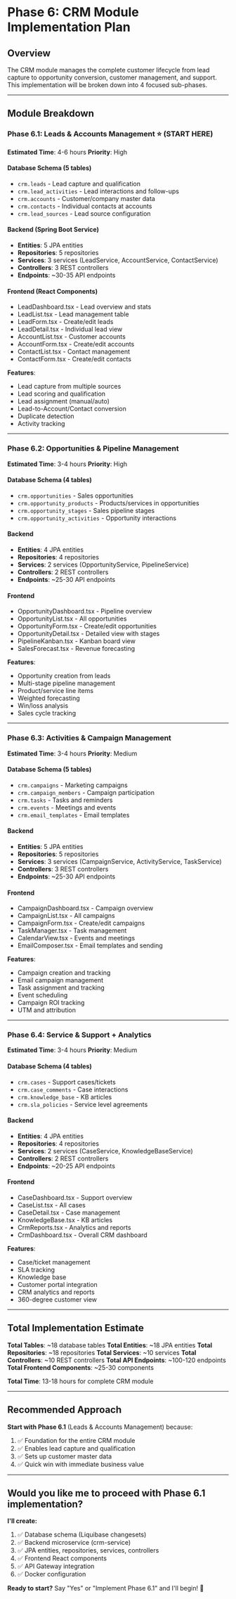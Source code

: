 # Phase 6: CRM Module Implementation Plan

## Overview
The CRM module manages the complete customer lifecycle from lead capture to opportunity conversion, customer management, and support. This implementation will be broken down into 4 focused sub-phases.

---

## Module Breakdown

### **Phase 6.1: Leads & Accounts Management** ⭐ (START HERE)
**Estimated Time**: 4-6 hours
**Priority**: High

#### Database Schema (5 tables)
- `crm.leads` - Lead capture and qualification
- `crm.lead_activities` - Lead interactions and follow-ups
- `crm.accounts` - Customer/company master data
- `crm.contacts` - Individual contacts at accounts
- `crm.lead_sources` - Lead source configuration

#### Backend (Spring Boot Service)
- **Entities**: 5 JPA entities
- **Repositories**: 5 repositories
- **Services**: 3 services (LeadService, AccountService, ContactService)
- **Controllers**: 3 REST controllers
- **Endpoints**: ~30-35 API endpoints

#### Frontend (React Components)
- LeadDashboard.tsx - Lead overview and stats
- LeadList.tsx - Lead management table
- LeadForm.tsx - Create/edit leads
- LeadDetail.tsx - Individual lead view
- AccountList.tsx - Customer accounts
- AccountForm.tsx - Create/edit accounts
- ContactList.tsx - Contact management
- ContactForm.tsx - Create/edit contacts

**Features**:
- Lead capture from multiple sources
- Lead scoring and qualification
- Lead assignment (manual/auto)
- Lead-to-Account/Contact conversion
- Duplicate detection
- Activity tracking

---

### **Phase 6.2: Opportunities & Pipeline Management**
**Estimated Time**: 3-4 hours
**Priority**: High

#### Database Schema (4 tables)
- `crm.opportunities` - Sales opportunities
- `crm.opportunity_products` - Products/services in opportunities
- `crm.opportunity_stages` - Sales pipeline stages
- `crm.opportunity_activities` - Opportunity interactions

#### Backend
- **Entities**: 4 JPA entities
- **Repositories**: 4 repositories
- **Services**: 2 services (OpportunityService, PipelineService)
- **Controllers**: 2 REST controllers
- **Endpoints**: ~25-30 API endpoints

#### Frontend
- OpportunityDashboard.tsx - Pipeline overview
- OpportunityList.tsx - All opportunities
- OpportunityForm.tsx - Create/edit opportunities
- OpportunityDetail.tsx - Detailed view with stages
- PipelineKanban.tsx - Kanban board view
- SalesForecast.tsx - Revenue forecasting

**Features**:
- Opportunity creation from leads
- Multi-stage pipeline management
- Product/service line items
- Weighted forecasting
- Win/loss analysis
- Sales cycle tracking

---

### **Phase 6.3: Activities & Campaign Management**
**Estimated Time**: 3-4 hours
**Priority**: Medium

#### Database Schema (5 tables)
- `crm.campaigns` - Marketing campaigns
- `crm.campaign_members` - Campaign participation
- `crm.tasks` - Tasks and reminders
- `crm.events` - Meetings and events
- `crm.email_templates` - Email templates

#### Backend
- **Entities**: 5 JPA entities
- **Repositories**: 5 repositories
- **Services**: 3 services (CampaignService, ActivityService, TaskService)
- **Controllers**: 3 REST controllers
- **Endpoints**: ~25-30 API endpoints

#### Frontend
- CampaignDashboard.tsx - Campaign overview
- CampaignList.tsx - All campaigns
- CampaignForm.tsx - Create/edit campaigns
- TaskManager.tsx - Task management
- CalendarView.tsx - Events and meetings
- EmailComposer.tsx - Email templates and sending

**Features**:
- Campaign creation and tracking
- Email campaign management
- Task assignment and tracking
- Event scheduling
- Campaign ROI tracking
- UTM and attribution

---

### **Phase 6.4: Service & Support + Analytics**
**Estimated Time**: 3-4 hours
**Priority**: Medium

#### Database Schema (4 tables)
- `crm.cases` - Support cases/tickets
- `crm.case_comments` - Case interactions
- `crm.knowledge_base` - KB articles
- `crm.sla_policies` - Service level agreements

#### Backend
- **Entities**: 4 JPA entities
- **Repositories**: 4 repositories
- **Services**: 2 services (CaseService, KnowledgeBaseService)
- **Controllers**: 2 REST controllers
- **Endpoints**: ~20-25 API endpoints

#### Frontend
- CaseDashboard.tsx - Support overview
- CaseList.tsx - All cases
- CaseDetail.tsx - Case management
- KnowledgeBase.tsx - KB articles
- CrmReports.tsx - Analytics and reports
- CrmDashboard.tsx - Overall CRM dashboard

**Features**:
- Case/ticket management
- SLA tracking
- Knowledge base
- Customer portal integration
- CRM analytics and reports
- 360-degree customer view

---

## Total Implementation Estimate

**Total Tables**: ~18 database tables
**Total Entities**: ~18 JPA entities
**Total Repositories**: ~18 repositories
**Total Services**: ~10 services
**Total Controllers**: ~10 REST controllers
**Total API Endpoints**: ~100-120 endpoints
**Total Frontend Components**: ~25-30 components

**Total Time**: 13-18 hours for complete CRM module

---

## Recommended Approach

**Start with Phase 6.1** (Leads & Accounts Management) because:
1. ✅ Foundation for the entire CRM module
2. ✅ Enables lead capture and qualification
3. ✅ Sets up customer master data
4. ✅ Quick win with immediate business value

---

## Would you like me to proceed with Phase 6.1 implementation?

**I'll create:**
1. ✅ Database schema (Liquibase changesets)
2. ✅ Backend microservice (crm-service)
3. ✅ JPA entities, repositories, services, controllers
4. ✅ Frontend React components
5. ✅ API Gateway integration
6. ✅ Docker configuration

**Ready to start?** Say "Yes" or "Implement Phase 6.1" and I'll begin! 🚀

